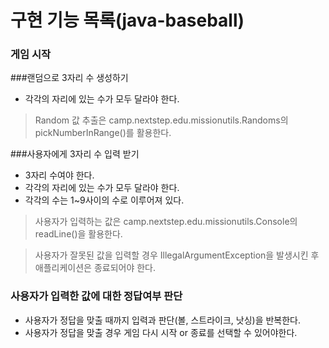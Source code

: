 # 구현 기능 목록(java-baseball)

### 게임 시작

###랜덤으로 3자리 수 생성하기
- 각각의 자리에 있는 수가 모두 달라야 한다.
> Random 값 추출은 camp.nextstep.edu.missionutils.Randoms의 pickNumberInRange()를 활용한다.

###사용자에게 3자리 수 입력 받기
- 3자리 수여야 한다.
- 각각의 자리에 있는 수가 모두 달라야 한다.
- 각각의 수는 1~9사이의 수로 이루어져 있다.
> 사용자가 입력하는 값은 camp.nextstep.edu.missionutils.Console의 readLine()을 활용한다.

> 사용자가 잘못된 값을 입력할 경우 IllegalArgumentException을 발생시킨 후 애플리케이션은 종료되어야 한다.

### 사용자가 입력한 값에 대한 정답여부 판단
- 사용자가 정답을 맞출 때까지 입력과 판단(볼, 스트라이크, 낫싱)을 반복한다.
- 사용자가 정답을 맞출 경우 게임 다시 시작 or 종료를 선택할 수 있어야한다.